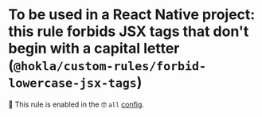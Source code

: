 # To be used in a React Native project: this rule forbids JSX tags that don't begin with a capital letter (`@hokla/custom-rules/forbid-lowercase-jsx-tags`)

💼 This rule is enabled in the 🤓 `all` [config](https://github.com/hokla-org/eslint-plugin-custom-rules).

<!-- end auto-generated rule header -->
